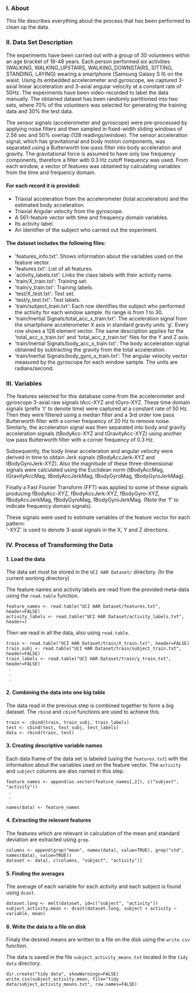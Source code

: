 ### I. About

This file describes everything about the process that has been performed to clean up the data.

### II. Data Set Description

The experiments have been carried out with a group of 30 volunteers within an age bracket of 19-48 years. Each person performed six activities (WALKING, WALKING_UPSTAIRS, WALKING_DOWNSTAIRS, SITTING, STANDING, LAYING) wearing a smartphone (Samsung Galaxy S II) on the waist. Using its embedded accelerometer and gyroscope, we captured 3-axial linear acceleration and 3-axial angular velocity at a constant rate of 50Hz. The experiments have been video-recorded to label the data manually. The obtained dataset has been randomly partitioned into two sets, where 70% of the volunteers was selected for generating the training data and 30% the test data. 

The sensor signals (accelerometer and gyroscope) were pre-processed by applying noise filters and then sampled in fixed-width sliding windows of 2.56 sec and 50% overlap (128 readings/window). The sensor acceleration signal, which has gravitational and body motion components, was separated using a Butterworth low-pass filter into body acceleration and gravity. The gravitational force is assumed to have only low frequency components, therefore a filter with 0.3 Hz cutoff frequency was used. From each window, a vector of features was obtained by calculating variables from the time and frequency domain. 

#### For each record it is provided:

* Triaxial acceleration from the accelerometer (total acceleration) and the estimated body acceleration.
* Triaxial Angular velocity from the gyroscope. 
* A 561-feature vector with time and frequency domain variables. 
* Its activity label. 
* An identifier of the subject who carried out the experiment.

#### The dataset includes the following files:

* 'features_info.txt': Shows information about the variables used on the feature vector.
* 'features.txt': List of all features.
* 'activity_labels.txt': Links the class labels with their activity name.
* 'train/X_train.txt': Training set.
* 'train/y_train.txt': Training labels.
* 'test/X_test.txt': Test set.
* 'test/y_test.txt': Test labels.
* 'train/subject_train.txt': Each row identifies the subject who performed the activity for each window sample. Its range is from 1 to 30. 
* 'train/Inertial Signals/total_acc_x_train.txt': The acceleration signal from the smartphone accelerometer X axis in standard gravity units 'g'. Every row shows a 128 element vector. The same description applies for the 'total_acc_x_train.txt' and 'total_acc_z_train.txt' files for the Y and Z axis. 
* 'train/Inertial Signals/body_acc_x_train.txt': The body acceleration signal obtained by subtracting the gravity from the total acceleration. 
* 'train/Inertial Signals/body_gyro_x_train.txt': The angular velocity vector measured by the gyroscope for each window sample. The units are radians/second. 

### III. Variables

The features selected for this database come from the accelerometer and gyroscope 3-axial raw signals tAcc-XYZ and tGyro-XYZ. These time domain signals (prefix 't' to denote time) were captured at a constant rate of 50 Hz. Then they were filtered using a median filter and a 3rd order low pass Butterworth filter with a corner frequency of 20 Hz to remove noise. Similarly, the acceleration signal was then separated into body and gravity acceleration signals (tBodyAcc-XYZ and tGravityAcc-XYZ) using another low pass Butterworth filter with a corner frequency of 0.3 Hz. 

Subsequently, the body linear acceleration and angular velocity were derived in time to obtain Jerk signals (tBodyAccJerk-XYZ and tBodyGyroJerk-XYZ). Also the magnitude of these three-dimensional signals were calculated using the Euclidean norm (tBodyAccMag, tGravityAccMag, tBodyAccJerkMag, tBodyGyroMag, tBodyGyroJerkMag). 

Finally a Fast Fourier Transform (FFT) was applied to some of these signals producing fBodyAcc-XYZ, fBodyAccJerk-XYZ, fBodyGyro-XYZ, fBodyAccJerkMag, fBodyGyroMag, fBodyGyroJerkMag. (Note the 'f' to indicate frequency domain signals). 

These signals were used to estimate variables of the feature vector for each pattern:  
'-XYZ' is used to denote 3-axial signals in the X, Y and Z directions.

### IV. Process of Transforming the Data

#### 1. Load the data

The data set must be stored in the `UCI HAR Dataset/` directory. (In the current working directory)

The feature names and activity labels are read from the provided meta-data using the `read.table` function.

```
feature_names <- read.table("UCI HAR Dataset/features.txt", header=FALSE)
activity_labels <- read.table("UCI HAR Dataset/activity_labels.txt", header=)
```

Then we read in all the data, also using `read.table`.

```
train <- read.table("UCI HAR Dataset/train/X_train.txt", header=FALSE)
train_subj <- read.table("UCI HAR Dataset/train/subject_train.txt", header=FALSE)
train_labels <- read.table("UCI HAR Dataset/train/y_train.txt", header=FALSE)
 .
 .
 .
```

#### 2. Combining the data into one big table

The data read in the previous step is combined together to form a big dataset. The `rbind` and `cbind` functions are used to achieve this.

```
train <- cbind(train, train_subj, train_labels)
test <- cbind(test, test_subj, test_labels)
data <- rbind(train, test)
```

#### 3. Creating descriptive variable names

Each data frame of the data set is labeled (using the `features.txt`) with the information about the variables used on the feature vector. The `activity` and `subject` columns are also named in this step.

```
feature_names <- append(as.vector(feature_names[,2]), c("subject", "activity"))
 .
 .
 .
names(data) <- feature_names
```

#### 4. Extracting the relevant features

The features which are relevant in calculation of the mean and standard deviation are extracted using `grep`.

```
columns <- append(grep("mean", names(data), value=TRUE), grep("std", names(data), value=TRUE))
dataset <- data[, c(columns, "subject", "activity")]
```

#### 5. Finding the averages

The average of each variable for each activity and each subject is found using `dcast`.

```
dataset.long <- melt(dataset, id=c("subject", "activity"))
subject_activity.mean <- dcast(dataset.long, subject + activity ~ variable, mean)
```

#### 6. Write the data to a file on disk

Finaly the desired means are written to a file on the disk using the `write.csv` function. 

The data is saved in the file `subject_activity_means.txt` located in the `tidy data` directory. 

```
dir.create("tidy data", showWarnings=FALSE)
write.csv(subject_activity.mean, file="tidy data/subject_activity_means.txt", row.names=FALSE)
```

